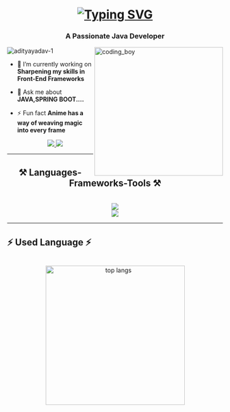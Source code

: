 <h1 align="center">
<a href="https://git.io/typing-svg"><img src="https://readme-typing-svg.demolab.com?font=Fira+Code&weight=500&size=22&pause=1000&color=092A75&center=true&vCenter=true&width=435&lines=Hi+There!+%F0%9F%91%8B;I'm+Aditya+Yadav+%F0%9F%91%A8%F0%9F%8F%BC%E2%80%8D%F0%9F%92%BB" alt="Typing SVG" /></a>
</h1>
<h3 align="center">A Passionate Java Developer</h3>
<img align="right" alt="coding_boy" width="300" src="https://user-images.githubusercontent.com/55389276/140866485-8fb1c876-9a8f-4d6a-98dc-08c4981eaf70.gif">

<p align="left"> <img src="https://komarev.com/ghpvc/?username=adityayadav-1&label=Profile%20views&color=0e75b6&style=flat" alt="adityayadav-1" /> </p>

- 🔭 I’m currently working on **Sharpening my skills in Front-End Frameworks**
- 💬 Ask me about **JAVA,SPRING BOOT....**
- ⚡ Fun fact **Anime has a way of weaving magic into every frame**



  <div align="center"> 
  <a href="mailto:adi14yadav@gmail.com">
    <img src="https://img.shields.io/badge/Gmail-333333?style=for-the-badge&logo=gmail&logoColor=red" />
  </a>
  <a href="https://www.linkedin.com/in/yadav--aditya/" target="_blank">
    <img src="https://img.shields.io/badge/LinkedIn-0077B5?style=for-the-badge&logo=linkedin&logoColor=white" target="_blank" />
  </a>
</div>



<hr>
<h2 align="center">⚒️ Languages-Frameworks-Tools ⚒️</h2>
<br/>
<div align="center">
      <img src="https://skillicons.dev/icons?i=java,spring boot, py , cpp, mysql,hibernate"/> <br>
    <img src="https://skillicons.dev/icons?i=html,css,javascript,react,bootstrap,vscode,github,git"/>
   
</div>
<hr>
<h2 align="left">⚡ Used Language ⚡</h2>
<br>
<div align=center>
<img width=325 align="center" src="https://github-readme-stats-salesp07.vercel.app/api/top-langs/?username=AdityaYadav-1&hide=HTML&langs_count=8&layout=compact&theme=react&border_radius=10&size_weight=0.5&count_weight=0.5&exclude_repo=github-readme-stats" alt="top langs" />
</div>
